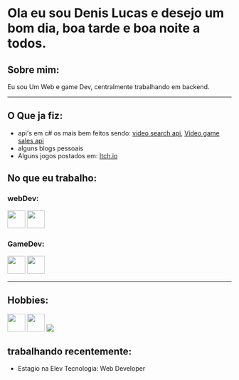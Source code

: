 <h1>Ola eu sou Denis Lucas e desejo um bom dia, boa tarde e boa noite a todos.</h1>
<h2>Sobre mim:</h2>
<p>
    Eu sou Um Web e game Dev, centralmente trabalhando em backend. 
</p>
<hr>
<h2>O Que ja fiz:</h2>
<ul>
    <li>api's em c# os mais bem feitos sendo:
    <a href="https://github.com/DenisLucas/YoutubeApi/tree/workingOn"> video search api</a>,
    <a href="https://github.com/DenisLucas/VideoGameSalesApi/tree/workFinished"> Video game sales api</a>
    <li>alguns blogs pessoais</li>
    <li>Alguns jogos postados em: <a href="https://heartbit.itch.io/">Itch.io</a></li>
</ul>
<h2>No que eu trabalho:</h2>
<h3>webDev:</h3>
<div>
<img src="https://cdn.jsdelivr.net/gh/devicons/devicon/icons/php/php-plain.svg" width="40" height="40" />
<img src="https://cdn.jsdelivr.net/gh/devicons/devicon/icons/javascript/javascript-plain.svg" width="40" height="40" />
</div>
<h3>GameDev:</h3>
<div>
<img src="https://cdn.jsdelivr.net/gh/devicons/devicon/icons/unity/unity-original.svg" width="40" height="40" />
<img src="https://cdn.jsdelivr.net/gh/devicons/devicon/icons/godot/godot-plain.svg" width="40" height="40" />
</div>
<hr>
<h2>Hobbies:</h2>
<div>
<img src="https://cdn.jsdelivr.net/gh/devicons/devicon/icons/csharp/csharp-line.svg" width="40" height="40" />
<img src="https://cdn.jsdelivr.net/gh/devicons/devicon/icons/python/python-plain-wordmark.svg" width="40" height="40" />
<img src="https://cdn.jsdelivr.net/gh/devicons/devicon/icons/rust/rust-plain.svg" />
          
</div>
<h2>trabalhando recentemente:</h2>
<div>
    <ul>
        <li>Estagio na Elev Tecnologia: Web Developer</li>
    </ul>
</div>
